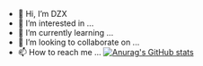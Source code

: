 - 👋 Hi, I’m DZX
- 👀 I’m interested in ...
- 🌱 I’m currently learning ...
- 💞️ I’m looking to collaborate on ...
- 📫 How to reach me ...
[![Anurag's GitHub stats](https://github-readme-stats.vercel.app/api?username=sk8sigua@aliyun.com)](https://github.com/anuraghazra/github-readme-stats)
<!---
SK-Luffa/SK-Luffa is a ✨ special ✨ repository because its `README.md` (this file) appears on your GitHub profile.
You can click the Preview link to take a look at your changes.
--->
